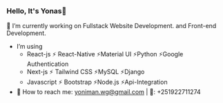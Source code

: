 ###                         Hello, It's Yonas👋
📌 I’m currently working on Fullstack Website Development. and Front-end Development.
- I’m using
    - React-js      ⚡ React-Native  ⚡Material UI ⚡Python  ⚡Google Authentication
    - Next-js       ⚡ Tailwind CSS  ⚡MySQL       ⚡Django
    - Javascript    ⚡ Bootstrap     ⚡Node.js     ⚡Api-Integration
- 📍 How to reach me: yoniman.wg@gmail.com |
                  📱: +251922711274
<!--
**Developer-Yonas/Developer-Yonas** is a ✨ _special_ ✨ repository because its `README.md` (this file) appears on your GitHub profile.

Here are some ideas to get you started:

 ...
- 🌱 I’m currently learning ...
- 👯 I’m looking to collaborate on ...
- 🤔 I’m looking for help with ...
- 💬 Ask me about ...
- 📫 How to reach me: ...
- 😄 Pronouns: ...
- ⚡ Fun fact: ...
-->
